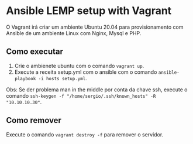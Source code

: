 # Ansible LEMP setup with Vagrant

O Vagrant irá criar um ambiente Ubuntu 20.04 para provisionamento com Ansible de um ambiente Linux com Nginx, Mysql e PHP.

## Como executar

1. Crie o ambienete ubuntu com o comando `vagrant up`.
2. Execute a receita setup.yml com o ansible com o comando `ansible-playbook -i hosts setup.yml`.

Obs: Se der problema man in the middle por conta da chave ssh, execute o comando `ssh-keygen -f "/home/sergio/.ssh/known_hosts" -R "10.10.10.30"`.

## Como remover

Execute o comando `vagrant destroy -f` para remover o servidor.
